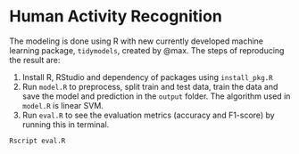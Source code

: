 # Human Activity Recognition

The modeling is done using R with new currently developed machine learning package, `tidymodels`, created by @max. The steps of reproducing the result are: 

1. Install R, RStudio and dependency of packages using `install_pkg.R`
2. Run `model.R` to preprocess, split train and test data, train the data and save the model and prediction in the `output` folder. The algorithm used in `model.R` is linear SVM.
3. Run `eval.R` to see the evaluation metrics (accuracy and F1-score) by running this in terminal.

```
Rscript eval.R
```

